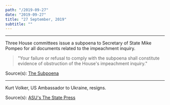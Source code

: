 ```yaml
---
path: "/2019-09-27"
date: "2019-09-27"
title: "27 September, 2019"
subtitle: ""
---
```


<tweet id="1177604833538392065"></tweet>

---

Three House committees issue a subpoena to Secretary of State Mike Pompeo for all documents related to the impeachment inquiry.

> "Your failure or refusal to comply with the subpoena shall constitute evidence of obstruction of the House's impeachment inquiry." 

<span class="sources">
Source(s): <a href="https://oversight.house.gov/sites/democrats.oversight.house.gov/files/documents/2019-09-27.EEC%20Engel%20Schiff%20%20to%20Pompeo-%20State%20re%20Document%20Subpoena.pdf" target="_blank" rel="noopener noreferrer">The Subpoena</a>
</span>

---

Kurt Volker, US Ambassador to Ukraine, resigns.

<span class="sources">
Source(s): <a href="https://www.statepress.com/article/2019/09/sppolitics-mccain-head-steps-down" target="_blank" rel="noopener noreferrer">ASU's The State Press</a>
</span>